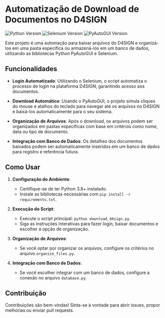 # Automatização de Download de Documentos no D4SIGN

![Python Version](https://img.shields.io/badge/Python-3.8%2B-brightgreen)
![Selenium Version](https://img.shields.io/badge/Selenium-3.141%2B-brightgreen)
![PyAutoGUI Version](https://img.shields.io/badge/PyAutoGUI-0.9%2B-brightgreen)

Este projeto é uma automação para baixar arquivos do D4SIGN e organizá-los em uma pasta específica ou armazená-los em um banco de dados, utilizando as bibliotecas Python PyAutoGUI e Selenium.

## Funcionalidades

- **Login Automatizado**: Utilizando o Selenium, o script automatiza o processo de login na plataforma D4SIGN, garantindo acesso aos documentos.

- **Download Automático**: Usando o PyAutoGUI, o projeto simula cliques do mouse e atalhos do teclado para navegar até os arquivos no D4SIGN e baixá-los automaticamente para o seu sistema.

- **Organização de Arquivos**: Após o download, os arquivos podem ser organizados em pastas específicas com base em critérios como nome, data ou tipo de documento.

- **Integração com Banco de Dados**: Os detalhes dos documentos baixados podem ser automaticamente inseridos em um banco de dados para registro e referência futura.

## Como Usar

1. **Configuração do Ambiente**:
   - Certifique-se de ter Python 3.8+ instalado.
   - Instale as bibliotecas necessárias com `pip install -r requirements.txt`.
   
2. **Execução do Script**:
   - Execute o script principal: `python download_d4sign.py`.
   - Siga as instruções interativas para fazer login, baixar documentos e escolher a opção de organização.

3. **Organização de Arquivos**:
   - Se você optar por organizar os arquivos, configure os critérios no arquivo `organize_files.py`.

4. **Integração com Banco de Dados**:
   - Se você escolher integrar com um banco de dados, configure a conexão no arquivo `database.py`.

## Contribuição

Contribuições são bem-vindas! Sinta-se à vontade para abrir issues, propor melhorias ou enviar pull requests.


